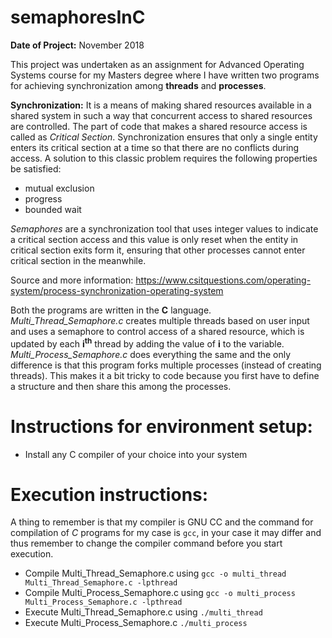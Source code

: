 # semaphoresInC
__Date of Project:__ November 2018

This project was undertaken as an assignment for Advanced Operating Systems course for my Masters degree where I have written two programs for achieving synchronization among __threads__ and __processes__.

__Synchronization:__ It is a means of making shared resources available in a shared system in such a way that concurrent access to shared resources are controlled. The part of code that makes a shared resource access is called as _Critical Section_. Synchronization ensures that only a single entity enters its critical section at a time so that there are no conflicts during access. A solution to this classic problem requires the following properties be satisfied:
* mutual exclusion
* progress
* bounded wait

_Semaphores_ are a synchronization tool that uses integer values to indicate a critical section access and this value is only reset when the entity in critical section exits form it, ensuring that other processes cannot enter critical section in the meanwhile.

Source and more information: https://www.csitquestions.com/operating-system/process-synchronization-operating-system

Both the programs are written in the __C__ language. _Multi_Thread_Semaphore.c_ creates multiple threads based on user input and uses a semaphore to control access of a shared resource, which is updated by each __i<sup>th</sup>__ thread by adding the value of __i__ to the variable. _Multi_Process_Semaphore.c_ does everything the same and the only difference is that this program forks multiple processes (instead of creating threads). This makes it a bit tricky to code because you first have to define a structure and then share this among the processes.

# Instructions for environment setup:
* Install any C compiler of your choice into your system

# Execution instructions:
A thing to remember is that my compiler is GNU CC and the command for compilation of _C_ programs for my case is `gcc`, in your case it may differ and thus remember to change the compiler command before you start execution.
* Compile Multi_Thread_Semaphore.c using `gcc -o multi_thread Multi_Thread_Semaphore.c -lpthread`
* Compile Multi_Process_Semaphore.c using `gcc -o multi_process Multi_Process_Semaphore.c -lpthread`
* Execute Multi_Thread_Semaphore.c using `./multi_thread`
* Execute Multi_Process_Semaphore.c `./multi_process`
